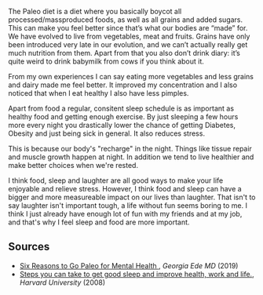 The Paleo diet is a diet where you basically boycot all processed/massproduced foods, as well as all grains and added sugars. This can make you feel better since that’s what our bodies are “made” for. We have evolved to live from vegetables, meat and fruits. Grains have only been introduced very late in our evolution, and we can’t actually really get much nutrition from them. Apart from that you also don’t drink diary: it’s quite weird to drink babymilk from cows if you think about it.

From my own experiences I can say eating more vegetables and less grains and dairy made me feel better. It improved my concentration and I also noticed that when I eat healthy I also have less pimples.

Apart from food a regular, consitent sleep schedule is as important as healthy food and getting enough exercise. By just sleeping a few hours more every night you drastically lower the chance of getting Diabetes, Obesity and just being sick in general. It also reduces stress.

This is because our body's "recharge" in the night. Things like tissue repair and muscle growth happen at night. In addition we tend to live healthier and make better choices when we're rested. 

I think food, sleep and laughter are all good ways to make your life enjoyable and relieve stress. However, I think food and sleep can have a bigger and more measureable impact on our lives than laughter. That isn't to say laughter isn't important tough, a life without fun seems boring to me. I think I just already have enough lot of fun with my friends and at my job, and that's why I feel sleep and food are more important.

## Sources

- [ Six Reasons to Go Paleo for Mental Health ](https://www.psychologytoday.com/us/blog/diagnosis-diet/201909/six-reasons-go-paleo-mental-health), _Georgia Ede MD_  (2019)
- [Steps you can take to get good sleep and improve health, work and life.](https://healthysleep.med.harvard.edu/need-sleep/whats-in-it-for-you/health), _Harvard University_  (2008)